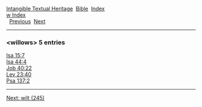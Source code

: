 [Intangible Textual Heritage](../../index)  [Bible](../index) 
[Index](index)   
[w Index](_w_)  
  [Previous](c12463)  [Next](c12465) 

------------------------------------------------------------------------

### &lt;willows&gt; 5 entries

[Isa 15:7](../kjv/isa015.htm#007)  
[Isa 44:4](../kjv/isa044.htm#004)  
[Job 40:22](../kjv/job040.htm#022)  
[Lev 23:40](../kjv/lev023.htm#040)  
[Psa 137:2](../kjv/psa137.htm#002)  

------------------------------------------------------------------------

[Next: wilt (245)](c12465)
